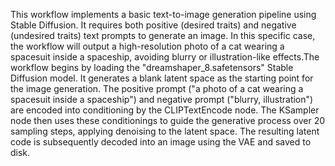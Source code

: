 This workflow implements a basic text-to-image generation pipeline using Stable Diffusion. It requires both positive (desired traits) and negative (undesired traits) text prompts to generate an image. In this specific case, the workflow will output a high-resolution photo of a cat wearing a spacesuit inside a spaceship, avoiding blurry or illustration-like effects.The workflow begins by loading the \"dreamshaper_8.safetensors\" Stable Diffusion model. It generates a blank latent space as the starting point for the image generation. The positive prompt (\"a photo of a cat wearing a spacesuit inside a spaceship\") and negative prompt (\"blurry, illustration\") are encoded into conditioning by the CLIPTextEncode node. The KSampler node then uses these conditionings to guide the generative process over 20 sampling steps, applying denoising to the latent space. The resulting latent code is subsequently decoded into an image using the VAE and saved to disk.